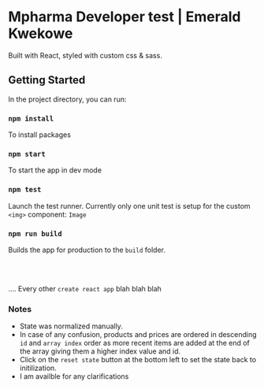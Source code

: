 # Mpharma Developer test | Emerald Kwekowe

Built with React, styled with custom css & sass.

## Getting Started

In the project directory, you can run:

### `npm install`

To install packages

### `npm start`

To start the app in dev mode

### `npm test`

Launch the test runner. Currently only one unit test is setup for the custom `<img>` component: `Image`

### `npm run build`

Builds the app for production to the `build` folder.

<br><br>

.... Every other `create react app` blah blah blah

### Notes
- State was normalized manually.
- In case of any confusion, products and prices are ordered in descending `id` and `array index`  order as more recent items are added at the end of the array giving them a higher index value and id.
- Click on the `reset state` button at the bottom left to set the state back to initilization. 
- I am availble for any clarifications
